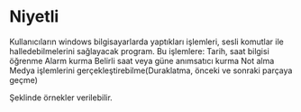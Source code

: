 # Niyetli
Kullanıcıların windows bilgisayarlarda yaptıkları işlemleri, sesli komutlar ile halledebilmelerini sağlayacak program. 
Bu işlemlere:
  Tarih, saat bilgisi öğrenme
  Alarm kurma
  Belirli saat veya güne anımsatıcı kurma
  Not alma
  Medya işlemlerini gerçekleştirebilme(Duraklatma, önceki ve sonraki parçaya geçme)
  
  Şeklinde örnekler verilebilir.
